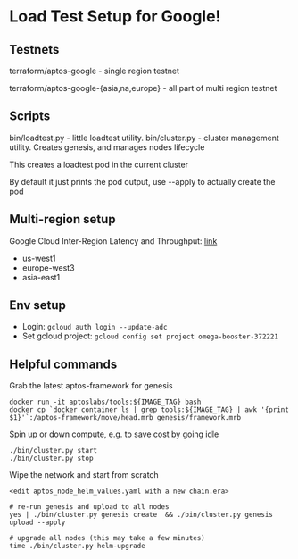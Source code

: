 # Load Test Setup for Google!

## Testnets

terraform/aptos-google - single region testnet

terraform/aptos-google-{asia,na,europe} - all part of multi region testnet

## Scripts

bin/loadtest.py - little loadtest utility.
bin/cluster.py - cluster management utility. Creates genesis, and manages nodes lifecycle

This creates a loadtest pod in the current cluster

By default it just prints the pod output, use --apply to actually create the pod


## Multi-region setup

Google Cloud Inter-Region Latency and Throughput: [link](https://datastudio.google.com/u/0/reporting/fc733b10-9744-4a72-a502-92290f608571/page/70YCB)
* us-west1
* europe-west3
* asia-east1

## Env setup

* Login: `gcloud auth login --update-adc`
* Set gcloud project: `gcloud config set project omega-booster-372221`

## Helpful commands

Grab the latest aptos-framework for genesis

```
docker run -it aptoslabs/tools:${IMAGE_TAG} bash
docker cp `docker container ls | grep tools:${IMAGE_TAG} | awk '{print $1}'`:/aptos-framework/move/head.mrb genesis/framework.mrb 
```

Spin up or down compute, e.g. to save cost by going idle

```
./bin/cluster.py start
./bin/cluster.py stop
```

Wipe the network and start from scratch

```
<edit aptos_node_helm_values.yaml with a new chain.era>

# re-run genesis and upload to all nodes
yes | ./bin/cluster.py genesis create  && ./bin/cluster.py genesis upload --apply

# upgrade all nodes (this may take a few minutes)
time ./bin/cluster.py helm-upgrade
```
